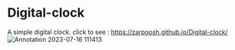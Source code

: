 # Digital-clock
A simple digital clock.
click to see : https://zarpoosh.github.io/Digital-clock/
![Annotation 2023-07-16 111413](https://github.com/Zarpoosh/Digital-clock/assets/122268379/2cd09df2-0214-4a31-a203-ce32b8a1255b)

